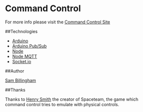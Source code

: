Command Control
===

For more info please visit the [Command Control Site](http://commandcontrol.co "command control website")



##Technologies

- [Arduino](http://arduino.cc "Arduino")
- [Arduino Pub/Sub](https://github.com/knolleary/pubsubclient "arduino-pub-sub")
- [Node](http://nodejs.org/ "Node.js")
- [Node MQTT](https://github.com/adamvr/MQTT.js "Node MQTT")
- [Socket.io](https://github.com/LearnBoost/socket.io "Socket.io")

##Author

[Sam Billingham](http://twitter.com/sam_billingham "Sam Billingham On Twitter")

##Thanks

Thanks to [Henry Smith](https://twitter.com/hengineer "Henry Smith creator of Spaceteam") the creator of Spaceteam, the game which command control tries to emulate with physical controls.
